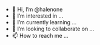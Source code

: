 - 👋 Hi, I’m @halenone
- 👀 I’m interested in ...
- 🌱 I’m currently learning ...
- 💞️ I’m looking to collaborate on ...
- 📫 How to reach me ...

<!---
halenone/halenone is a ✨ special ✨ repository because its `README.md` (this file) appears on your GitHub profile.
You can click the Preview link to take a look at your changes.
--->
